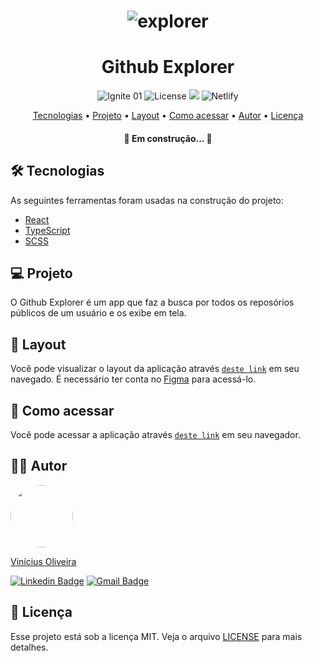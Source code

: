 <h1 align="center">
  <img alt="explorer" src="https://i.imgur.com/Q07cKqY.png?1" />
</h1>

<h1 align="center">Github Explorer</h1>

<p align="center">
	<img alt="Ignite 01" src="https://img.shields.io/badge/ignite-01-SUCESS" />
	<img alt="License" src="https://img.shields.io/github/license/viniciusoliveiras/github-explorer" />
	<img src="https://img.shields.io/github/last-commit/viniciusoliveiras/github-explorer" />
	<img alt="Netlify"  src="https://api.netlify.com/api/v1/badges/273fbbb5-f55c-4f95-8fdc-9b8e08235181/deploy-status" />
</p>



<p align="center">
	<a href="#-tecnologias">Tecnologias</a> •
	<a href="#-projeto">Projeto</a> • 
	<a href="#-layout">Layout</a> • 
	<a href="#-como-acessar">Como acessar</a> • 
	<a href="#-autor">Autor</a> • 
	<a href="#-licença">Licença</a>
</p>

<h4 align="center"> 
	🚧 Em construção... 🚧
</h4>

## 🛠 Tecnologias
As seguintes ferramentas foram usadas na construção do projeto:

- [React](https://pt-br.reactjs.org/)
- [TypeScript](https://www.typescriptlang.org/)
- [SCSS](https://sass-lang.com/)

## 💻 Projeto

O Github Explorer é um app que faz a busca por todos os reposórios públicos de um usuário e os exibe em tela.

## 🎨 Layout

Você pode visualizar o layout da aplicação através [`deste link`](https://www.figma.com/file/HOCmxfrElzLpI75LdzFLia/Github-Explorer?node-id=226%3A43) em seu navegado. É necessário ter conta no [Figma](http://figma.com/) para acessá-lo.

## 🚀 Como acessar

Você pode acessar a aplicação através [`deste link`](https://vo-github-explorer.netlify.app/) em seu navegador.

## ✍🏾 Autor
<a href="https://github.com/viniciusoliveiras/">
 <img style="border-radius: 50%!important;" src="https://avatars.githubusercontent.com/u/64497059?v=4" width="100px;" alt=""/>
 <br />
 <p>Vinícius Oliveira</p>
</a>  

[![Linkedin Badge](https://img.shields.io/badge/-Vinícius%20Oliveira-blue?style=flat-square&logo=Linkedin&logoColor=white&link=https://www.linkedin.com/in/viniciusoliveiras-01532/)](https://www.linkedin.com/in/viniciusoliveiras-01532/)
[![Gmail Badge](https://img.shields.io/badge/-vinitag190@gmail.com-c14438?style=flat-square&logo=Gmail&logoColor=white&link=mailto:vinitag190@gmail.com)](mailto:vinitag190@gmail.com)

## 📄 Licença

Esse projeto está sob a licença MIT. Veja o arquivo [LICENSE](LICENSE) para mais detalhes.
